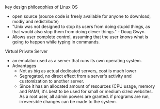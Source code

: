 key design philosophies of Linux OS
 - open source (source code is freely available for anyone to download, modiy and redistribute)
 - "Unix was not designed to stop its users from doing stupid things, as that would also stop them from doing clever things." - Doug Gwyn.
 - Allows user complete control, assuming that the user knows what is going to happen while typing in commands.

Virtual Private Server
 - an emulator used as a server that runs its own operating system.
 - Advantages 
 	- Not as big as actual dedicated servers, cost is much lower
 	- Segregated, no direct effect from a server's activity and customization to another server.
 	- Since it has an allocated amount of resources (CPU usage, memory and RAM), it's best to be used for small or medium sized websites.
 As a root user, all admin powers are granted. if programs are run, irreversible changes can be made to the system.
